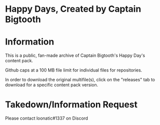 # Happy Days, Created by Captain Bigtooth


# Information

This is a public, fan-made archive of Captain Bigtooth's Happy Day's content pack.

Github caps at a 100 MB file limit for individual files for repositories.

In order to download the original multifile(s), click on the "releases" tab to download for a specific content pack version.



# Takedown/Information Request
Please contact loonatic#1337 on Discord
